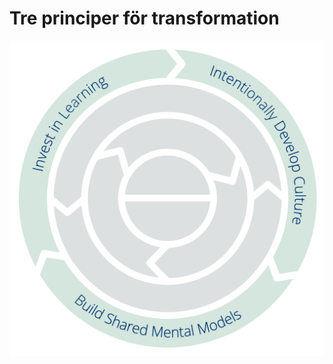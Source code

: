 # Tre principer för transformation


![Tre principer för Transformation: Satsa på lärande – Utveckla kulturen medvetet – Bygg gemensamma mentala modeller](img/csf/csf-light-transformation.png)
